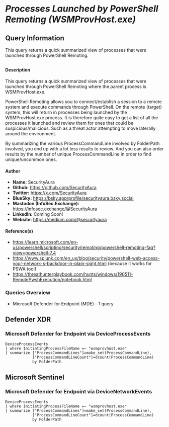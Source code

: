 # *Processes Launched by PowerShell Remoting (WSMProvHost.exe)*

## Query Information

This query returns a quick summarized view of processes that were launched through PowerShell Remoting.

##

#### Description

This query returns a quick summarized view of processes that were launched through PowerShell Remoting where the parent process is WSMProvHost.exe.

PowerShell Remoting allows you to connect/establish a session to a remote system and execute commands through PowerShell. On the remote (target) system, this will return in processes being launched by the WSMProvHost.exe process. It is therefore quite easy to get a list of all the processes it launched and review them for ones that could be suspicious/malicious. Such as a threat actor attempting to move laterally around the environment.

By summarizing the various ProcessCommandLine involved by FolderPath involved, you end up with a lot less results to review. And you can also order results by the number of unique ProcessCommandLine in order to find unique/uncommon ones.

#### Author <Optional>
- **Name:** SecurityAura
- **Github:** https://github.com/SecurityAura
- **Twitter:** https://x.com/SecurityAura
- **BlueSky:** https://bsky.app/profile/securityaura.bsky.social
- **Mastodon (InfoSec.Exchange):** https://infosec.exchange/@SecurityAura
- **LinkedIn:** Coming Soon!
- **Website:** https://medium.com/@securityaura

#### Reference(s)

- https://learn.microsoft.com/en-us/powershell/scripting/security/remoting/powershell-remoting-faq?view=powershell-7.4
- https://www.splunk.com/en_us/blog/security/powershell-web-access-your-network-s-backdoor-in-plain-sight.html (because it works for PSWA too!)
- https://threathunterplaybook.com/hunts/windows/190511-RemotePwshExecution/notebook.html

### Queries Overview ###

- Microsoft Defender for Endpoint (MDE) - 1 query

## Defender XDR ##
### Microsoft Defender for Endpoint via DeviceProcessEvents ###
```KQL
DeviceProcessEvents
| where InitiatingProcessFileName =~ "wsmprovhost.exe"
| summarize ["ProcessCommandLines"]=make_set(ProcessCommandLine),
            ["ProcessCommandLineCount"]=dcount(ProcessCommandLine)
            by FolderPath
```
## Microsoft Sentinel ##
### Microsoft Defender for Endpoint via DeviceNetworkEvents ###
```KQL
DeviceProcessEvents
| where InitiatingProcessFileName =~ "wsmprovhost.exe"
| summarize ["ProcessCommandLines"]=make_set(ProcessCommandLine),
            ["ProcessCommandLineCount"]=dcount(ProcessCommandLine)
            by FolderPath
```
